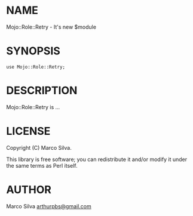 
# NAME

Mojo::Role::Retry - It's new $module

# SYNOPSIS

    use Mojo::Role::Retry;

# DESCRIPTION

Mojo::Role::Retry is ...

# LICENSE

Copyright (C) Marco Silva.

This library is free software; you can redistribute it and/or modify
it under the same terms as Perl itself.

# AUTHOR

Marco Silva <arthurpbs@gmail.com>
